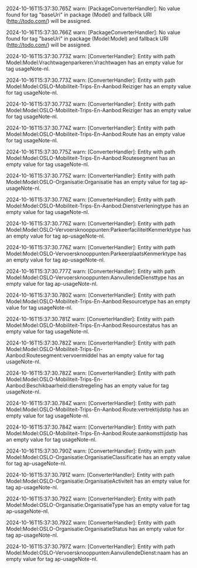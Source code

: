 2024-10-16T15:37:30.765Z warn: [PackageConverterHandler]: No value found for tag "baseUri" in package (Model) and fallback URI (http://todo.com/) will be assigned.

2024-10-16T15:37:30.766Z warn: [PackageConverterHandler]: No value found for tag "baseUri" in package (Model:Model) and fallback URI (http://todo.com/) will be assigned.

2024-10-16T15:37:30.773Z warn: [ConverterHandler]: Entity with path Model:Model:Vrachtwagenparkeren:Vrachtwagen has an empty value for tag usageNote-nl.

2024-10-16T15:37:30.773Z warn: [ConverterHandler]: Entity with path Model:Model:OSLO-Mobiliteit-Trips-En-Aanbod:Reiziger has an empty value for tag usageNote-nl.

2024-10-16T15:37:30.773Z warn: [ConverterHandler]: Entity with path Model:Model:OSLO-Mobiliteit-Trips-En-Aanbod:Reiziger has an empty value for tag usageNote-nl.

2024-10-16T15:37:30.774Z warn: [ConverterHandler]: Entity with path Model:Model:OSLO-Mobiliteit-Trips-En-Aanbod:Route has an empty value for tag usageNote-nl.

2024-10-16T15:37:30.775Z warn: [ConverterHandler]: Entity with path Model:Model:OSLO-Mobiliteit-Trips-En-Aanbod:Routesegment has an empty value for tag usageNote-nl.

2024-10-16T15:37:30.775Z warn: [ConverterHandler]: Entity with path Model:Model:OSLO-Organisatie:Organisatie has an empty value for tag ap-usageNote-nl.

2024-10-16T15:37:30.776Z warn: [ConverterHandler]: Entity with path Model:Model:OSLO-Mobiliteit-Trips-En-Aanbod:Dienstverleningtype has an empty value for tag usageNote-nl.

2024-10-16T15:37:30.776Z warn: [ConverterHandler]: Entity with path Model:Model:OSLO-Vervoersknooppunten:ParkeerfaciliteitKenmerktype has an empty value for tag ap-usageNote-nl.

2024-10-16T15:37:30.776Z warn: [ConverterHandler]: Entity with path Model:Model:OSLO-Vervoersknooppunten:ParkeerplaatsKenmerktype has an empty value for tag ap-usageNote-nl.

2024-10-16T15:37:30.777Z warn: [ConverterHandler]: Entity with path Model:Model:OSLO-Vervoersknooppunten:AanvullendeDiensttype has an empty value for tag ap-usageNote-nl.

2024-10-16T15:37:30.780Z warn: [ConverterHandler]: Entity with path Model:Model:OSLO-Mobiliteit-Trips-En-Aanbod:Resourcetype has an empty value for tag usageNote-nl.

2024-10-16T15:37:30.781Z warn: [ConverterHandler]: Entity with path Model:Model:OSLO-Mobiliteit-Trips-En-Aanbod:Resourcestatus has an empty value for tag usageNote-nl.

2024-10-16T15:37:30.782Z warn: [ConverterHandler]: Entity with path Model:Model:OSLO-Mobiliteit-Trips-En-Aanbod:Routesegment:vervoermiddel has an empty value for tag usageNote-nl.

2024-10-16T15:37:30.782Z warn: [ConverterHandler]: Entity with path Model:Model:OSLO-Mobiliteit-Trips-En-Aanbod:Beschikbaarheid:dienstregeling has an empty value for tag usageNote-nl.

2024-10-16T15:37:30.784Z warn: [ConverterHandler]: Entity with path Model:Model:OSLO-Mobiliteit-Trips-En-Aanbod:Route:vertrektijdstip has an empty value for tag usageNote-nl.

2024-10-16T15:37:30.784Z warn: [ConverterHandler]: Entity with path Model:Model:OSLO-Mobiliteit-Trips-En-Aanbod:Route:aankomsttijdstip has an empty value for tag usageNote-nl.

2024-10-16T15:37:30.790Z warn: [ConverterHandler]: Entity with path Model:Model:OSLO-Organisatie:OrganisatieClassificatie has an empty value for tag ap-usageNote-nl.

2024-10-16T15:37:30.791Z warn: [ConverterHandler]: Entity with path Model:Model:OSLO-Organisatie:OrganisatieActiviteit has an empty value for tag ap-usageNote-nl.

2024-10-16T15:37:30.792Z warn: [ConverterHandler]: Entity with path Model:Model:OSLO-Organisatie:OrganisatieType has an empty value for tag ap-usageNote-nl.

2024-10-16T15:37:30.792Z warn: [ConverterHandler]: Entity with path Model:Model:OSLO-Organisatie:OrganisatieStatus has an empty value for tag ap-usageNote-nl.

2024-10-16T15:37:30.797Z warn: [ConverterHandler]: Entity with path Model:Model:OSLO-Vervoersknooppunten:AanvullendeDienst:naam has an empty value for tag ap-usageNote-nl.

